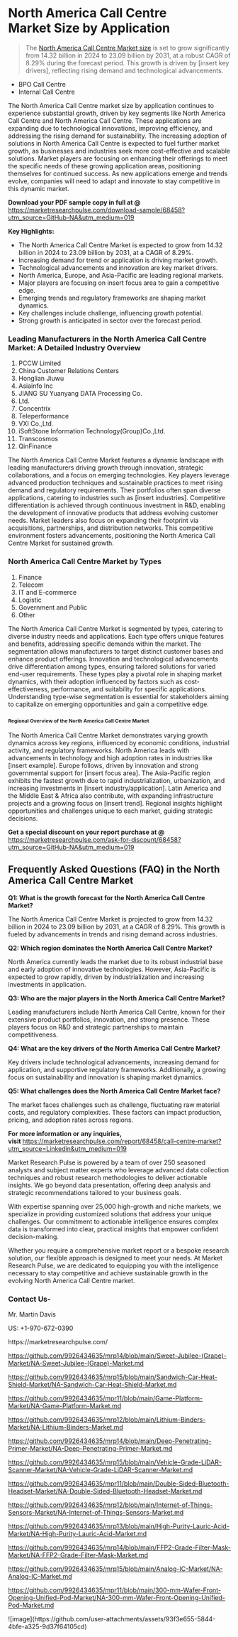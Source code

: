 <h1>North America Call Centre Market&nbsp;Size by Application</h1><blockquote><p>The <a href="https://marketresearchpulse.com/download-sample/68458?utm_source=GitHub-NA&amp;utm_medium=019">North America Call Centre Market size</a> is set to grow significantly from 14.32 billion in 2024 to 23.09 billion by 2031, at a robust CAGR of 8.29% during the forecast period. This growth is driven by [insert key drivers], reflecting rising demand and technological advancements.</p></blockquote><ul><li>BPO Call Centre<li> Internal Call Centre</li></ul><p>The North America Call Centre market size by application continues to experience substantial growth, driven by key segments like North America Call Centre and North America Call Centre. These applications are expanding due to technological innovations, improving efficiency, and addressing the rising demand for sustainability. The increasing adoption of solutions in North America Call Centre is expected to fuel further market growth, as businesses and industries seek more cost-effective and scalable solutions. Market players are focusing on enhancing their offerings to meet the specific needs of these growing application areas, positioning themselves for continued success. As new applications emerge and trends evolve, companies will need to adapt and innovate to stay competitive in this dynamic market.</p><p><strong>Download your PDF sample copy in full at @ </strong><a href="https://marketresearchpulse.com/download-sample/68458?utm_source=GitHub-NA&amp;utm_medium=019">https://marketresearchpulse.com/download-sample/68458?utm_source=GitHub-NA&amp;utm_medium=019</a></p><p><strong>Key Highlights: </strong></p><ul><li>The North America Call Centre Market is expected to grow from 14.32 billion in 2024 to 23.09 billion by 2031, at a CAGR of 8.29%.</li><li>Increasing demand for trend or application is driving market growth.</li><li>Technological advancements and innovation are key market drivers.</li><li>North America, Europe, and Asia-Pacific are leading regional markets.</li><li>Major players are focusing on insert focus area to gain a competitive edge.</li><li>Emerging trends and regulatory frameworks are shaping market dynamics.</li><li>Key challenges include challenge, influencing growth potential.</li><li>Strong growth is anticipated in sector over the forecast period.</li></ul><h3>Leading Manufacturers in the North America Call Centre Market: A Detailed Industry Overview</h3><ol><li>PCCW Limited</li><li>China Customer Relations Centers</li><li>Honglian Jiuwu</li><li>Asiainfo Inc</li><li>JIANG SU Yuanyang DATA Processing Co.</li><li>Ltd.</li><li>Concentrix</li><li>Teleperformance</li><li>VXI Co.,Ltd.</li><li>iSoftStone Information Technology(Group)Co.,Ltd.</li><li>Transcosmos</li><li>QinFinance</li></ol><div class="flex max-w-full flex-col flex-grow"><div class="min-h-8 text-message flex w-full flex-col items-end gap-2 whitespace-normal break-words [.text-message+&amp;]:mt-5" dir="auto" data-message-author-role="assistant" data-message-id="fd8432e4-4910-450d-b182-61b7bfb0a01f" data-message-model-slug="gpt-4o"><div class="flex w-full flex-col gap-1 empty:hidden first:pt-[3px]"><div class="markdown prose w-full break-words dark:prose-invert light"><p>The North America Call Centre Market features a dynamic landscape with leading manufacturers driving growth through innovation, strategic collaborations, and a focus on emerging technologies. Key players leverage advanced production techniques and sustainable practices to meet rising demand and regulatory requirements. Their portfolios often span diverse applications, catering to industries such as [insert industries]. Competitive differentiation is achieved through continuous investment in R&amp;D, enabling the development of innovative products that address evolving customer needs. Market leaders also focus on expanding their footprint via acquisitions, partnerships, and distribution networks. This competitive environment fosters advancements, positioning the North America Call Centre Market for sustained growth.</p></div></div></div></div><h3>North America Call Centre Market by Types</h3><ol><li>Finance<li> Telecom<li> IT and E-commerce<li> Logistic<li> Government and Public<li> Other</li></ol><div class="flex max-w-full flex-col flex-grow"><div class="min-h-8 text-message flex w-full flex-col items-end gap-2 whitespace-normal break-words [.text-message+&amp;]:mt-5" dir="auto" data-message-author-role="assistant" data-message-id="084470be-0bb7-4664-bddf-5156b4f41249" data-message-model-slug="gpt-4o-mini"><div class="flex w-full flex-col gap-1 empty:hidden first:pt-[3px]"><div class="markdown prose w-full break-words dark:prose-invert light"><p>The North America Call Centre Market is segmented by types, catering to diverse industry needs and applications. Each type offers unique features and benefits, addressing specific demands within the market. The segmentation allows manufacturers to target distinct customer bases and enhance product offerings. Innovation and technological advancements drive differentiation among types, ensuring tailored solutions for varied end-user requirements. These types play a pivotal role in shaping market dynamics, with their adoption influenced by factors such as cost-effectiveness, performance, and suitability for specific applications. Understanding type-wise segmentation is essential for stakeholders aiming to capitalize on emerging opportunities and gain a competitive edge.</p></div></div></div></div><h3><span style="font-size: 11px;">Regional Overview of the North America Call Centre Market</span></h3><div class="flex max-w-full flex-col flex-grow"><div class="min-h-8 text-message flex w-full flex-col items-end gap-2 whitespace-normal break-words [.text-message+&amp;]:mt-5" dir="auto" data-message-author-role="assistant" data-message-id="e9038762-ce64-4e30-91c9-9bd413514231" data-message-model-slug="gpt-4o-mini"><div class="flex w-full flex-col gap-1 empty:hidden first:pt-[3px]"><div class="markdown prose w-full break-words dark:prose-invert light"><p>The North America Call Centre Market demonstrates varying growth dynamics across key regions, influenced by economic conditions, industrial activity, and regulatory frameworks. North America leads with advancements in technology and high adoption rates in industries like [insert example]. Europe follows, driven by innovation and strong governmental support for [insert focus area]. The Asia-Pacific region exhibits the fastest growth due to rapid industrialization, urbanization, and increasing investments in [insert industry/application]. Latin America and the Middle East &amp; Africa also contribute, with expanding infrastructure projects and a growing focus on [insert trend]. Regional insights highlight opportunities and challenges unique to each market, guiding strategic decisions.</p></div></div></div></div><p><strong>Get a special discount on your report purchase at @ </strong><a href="https://marketresearchpulse.com/ask-for-discount/68458?utm_source=GitHub-NA&amp;utm_medium=019">https://marketresearchpulse.com/ask-for-discount/68458?utm_source=GitHub-NA&amp;utm_medium=019</a></p><h2>Frequently Asked Questions (FAQ) in the North America Call Centre Market</h2><p><strong>Q1: What is the growth forecast for the North America Call Centre Market?</strong></p><p>The North America Call Centre Market is projected to grow from 14.32 billion in 2024 to 23.09 billion by 2031, at a CAGR of 8.29%. This growth is fueled by advancements in trends and rising demand across industries.</p><p><strong>Q2: Which region dominates the North America Call Centre Market?</strong></p><p>North America currently leads the market due to its robust industrial base and early adoption of innovative technologies. However, Asia-Pacific is expected to grow rapidly, driven by industrialization and increasing investments in application.</p><p><strong>Q3: Who are the major players in the North America Call Centre Market?</strong></p><p>Leading manufacturers include North America Call Centre, known for their extensive product portfolios, innovation, and strong presence. These players focus on R&amp;D and strategic partnerships to maintain competitiveness.</p><p><strong>Q4: What are the key drivers of the North America Call Centre Market?</strong></p><p>Key drivers include technological advancements, increasing demand for application, and supportive regulatory frameworks. Additionally, a growing focus on sustainability and innovation is shaping market dynamics.</p><p><strong>Q5: What challenges does the North America Call Centre Market face?</strong></p><p>The market faces challenges such as challenge, fluctuating raw material costs, and regulatory complexities. These factors can impact production, pricing, and adoption rates across regions.</p><p><strong>For more information or any inquiries, visit&nbsp;</strong><a href="https://marketresearchpulse.com/report/68458/call-centre-market?utm_source=Linkedin&utm_medium=019">https://marketresearchpulse.com/report/68458/call-centre-market?utm_source=Linkedin&utm_medium=019</a></p><p>Market Research Pulse is powered by a team of over 250 seasoned analysts and subject matter experts who leverage advanced data collection techniques and robust research methodologies to deliver actionable insights. We go beyond data presentation, offering deep analysis and strategic recommendations tailored to your business goals.</p><p>With expertise spanning over 25,000 high-growth and niche markets, we specialize in providing customized solutions that address your unique challenges. Our commitment to actionable intelligence ensures complex data is transformed into clear, practical insights that empower confident decision-making.</p><p>Whether you require a comprehensive market report or a bespoke research solution, our flexible approach is designed to meet your needs. At Market Research Pulse, we are dedicated to equipping you with the intelligence necessary to stay competitive and achieve sustainable growth in the evolving North America Call Centre market.</p><h3><strong>Contact Us-</strong></h3><p>Mr. Martin Davis</p><p>US: +1-970-672-0390</p><p>https://marketresearchpulse.com/</p><p><a href="https://github.com/9926434635/mrp14/blob/main/Sweet-Jubilee-(Grape)-Market/NA-Sweet-Jubilee-(Grape)-Market.md">https://github.com/9926434635/mrp14/blob/main/Sweet-Jubilee-(Grape)-Market/NA-Sweet-Jubilee-(Grape)-Market.md</a></p><p><a href="https://github.com/9926434635/mrp15/blob/main/Sandwich-Car-Heat-Shield-Market/NA-Sandwich-Car-Heat-Shield-Market.md">https://github.com/9926434635/mrp15/blob/main/Sandwich-Car-Heat-Shield-Market/NA-Sandwich-Car-Heat-Shield-Market.md</a></p><p><a href="https://github.com/9926434635/mpr11/blob/main/Game-Platform-Market/NA-Game-Platform-Market.md">https://github.com/9926434635/mpr11/blob/main/Game-Platform-Market/NA-Game-Platform-Market.md</a></p><p><a href="https://github.com/9926434635/mrp12/blob/main/Lithium-Binders-Market/NA-Lithium-Binders-Market.md">https://github.com/9926434635/mrp12/blob/main/Lithium-Binders-Market/NA-Lithium-Binders-Market.md</a></p><p><a href="https://github.com/9926434635/mrp14/blob/main/Deep-Penetrating-Primer-Market/NA-Deep-Penetrating-Primer-Market.md">https://github.com/9926434635/mrp14/blob/main/Deep-Penetrating-Primer-Market/NA-Deep-Penetrating-Primer-Market.md</a></p><p><a href="https://github.com/9926434635/mrp15/blob/main/Vehicle-Grade-LiDAR-Scanner-Market/NA-Vehicle-Grade-LiDAR-Scanner-Market.md">https://github.com/9926434635/mrp15/blob/main/Vehicle-Grade-LiDAR-Scanner-Market/NA-Vehicle-Grade-LiDAR-Scanner-Market.md</a></p><p><a href="https://github.com/9926434635/mpr11/blob/main/Double-Sided-Bluetooth-Headset-Market/NA-Double-Sided-Bluetooth-Headset-Market.md">https://github.com/9926434635/mpr11/blob/main/Double-Sided-Bluetooth-Headset-Market/NA-Double-Sided-Bluetooth-Headset-Market.md</a></p><p><a href="https://github.com/9926434635/mrp12/blob/main/Internet-of-Things-Sensors-Market/NA-Internet-of-Things-Sensors-Market.md">https://github.com/9926434635/mrp12/blob/main/Internet-of-Things-Sensors-Market/NA-Internet-of-Things-Sensors-Market.md</a></p><p><a href="https://github.com/9926434635/mrp13/blob/main/High-Purity-Lauric-Acid-Market/NA-High-Purity-Lauric-Acid-Market.md">https://github.com/9926434635/mrp13/blob/main/High-Purity-Lauric-Acid-Market/NA-High-Purity-Lauric-Acid-Market.md</a></p><p><a href="https://github.com/9926434635/mrp14/blob/main/FFP2-Grade-Filter-Mask-Market/NA-FFP2-Grade-Filter-Mask-Market.md">https://github.com/9926434635/mrp14/blob/main/FFP2-Grade-Filter-Mask-Market/NA-FFP2-Grade-Filter-Mask-Market.md</a></p><p><a href="https://github.com/9926434635/mrp15/blob/main/Analog-IC-Market/NA-Analog-IC-Market.md">https://github.com/9926434635/mrp15/blob/main/Analog-IC-Market/NA-Analog-IC-Market.md</a></p><p><a href="https://github.com/9926434635/mpr11/blob/main/300-mm-Wafer-Front-Opening-Unified-Pod-Market/NA-300-mm-Wafer-Front-Opening-Unified-Pod-Market.md">https://github.com/9926434635/mpr11/blob/main/300-mm-Wafer-Front-Opening-Unified-Pod-Market/NA-300-mm-Wafer-Front-Opening-Unified-Pod-Market.md</a></p>
![image](https://github.com/user-attachments/assets/93f3e655-5844-4bfe-a325-9d37f64105cd)

